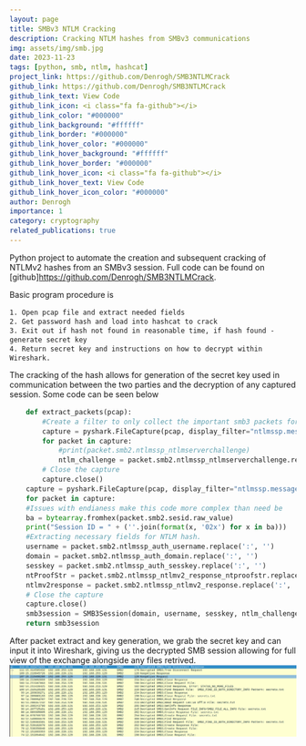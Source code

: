 ```yaml
---
layout: page
title: SMBv3 NTLM Cracking
description: Cracking NTLM hashes from SMBv3 communications
img: assets/img/smb.jpg
date: 2023-11-23
tags: [python, smb, ntlm, hashcat]
project_link: https://github.com/Denrogh/SMB3NTLMCrack
github_link: https://github.com/Denrogh/SMB3NTLMCrack
github_link_text: View Code
github_link_icon: <i class="fa fa-github"></i>
github_link_color: "#000000"
github_link_background: "#ffffff"
github_link_border: "#000000"
github_link_hover_color: "#000000"
github_link_hover_background: "#ffffff"
github_link_hover_border: "#000000"
github_link_hover_icon: <i class="fa fa-github"></i>
github_link_hover_text: View Code
github_link_hover_icon_color: "#000000"
author: Denrogh
importance: 1
category: cryptography
related_publications: true
---
```


Python project to automate the creation and subsequent cracking of NTLMv2 hashes from an SMBv3 session. Full code can be found on
[github]https://github.com/Denrogh/SMB3NTLMCrack.

Basic program procedure is 

    1. Open pcap file and extract needed fields
    2. Get password hash and load into hashcat to crack
    3. Exit out if hash not found in reasonable time, if hash found - generate secret key
    4. Return secret key and instructions on how to decrypt within Wireshark.

The cracking of the hash allows for generation of the secret key used in communication between the two parties and the decryption of any captured session.
Some code can be seen below

```python
    def extract_packets(pcap):
        #Create a filter to only collect the important smb3 packets for calculating the Random Session Key
        capture = pyshark.FileCapture(pcap, display_filter="ntlmssp.messagetype == 2")
        for packet in capture:
            #print(packet.smb2.ntlmssp_ntlmserverchallenge)
            ntlm_challenge = packet.smb2.ntlmssp_ntlmserverchallenge.replace(':', '')
        # Close the capture
        capture.close()
    capture = pyshark.FileCapture(pcap, display_filter="ntlmssp.messagetype == 3")
    for packet in capture:
	#Issues with endianess make this code more complex than need be
    ba = bytearray.fromhex(packet.smb2.sesid.raw_value)
    print("Session ID = " + (''.join(format(x, '02x') for x in ba)))
    #Extracting necessary fields for NTLM hash.
    username = packet.smb2.ntlmssp_auth_username.replace(':', '')
    domain = packet.smb2.ntlmssp_auth_domain.replace(':', '')
    sesskey = packet.smb2.ntlmssp_auth_sesskey.replace(':', '')
    ntProofStr = packet.smb2.ntlmssp_ntlmv2_response_ntproofstr.replace(':', '')
    ntlmv2response = packet.smb2.ntlmssp_ntlmv2_response.replace(':', '')
    # Close the capture
    capture.close()
    smb3session = SMB3Session(domain, username, sesskey, ntlm_challenge, ntProofStr, ntlmv2response)
    return smb3session
```

After packet extract and key generation, we grab the secret key and can input it into Wireshark, giving us the decrypted SMB session allowing for full view of the exchange alongside any files retrived.
![Decrypted SMB3 Session Image](./../assets/img/decrypted.PNG "Decrypted SMB3 Session")



